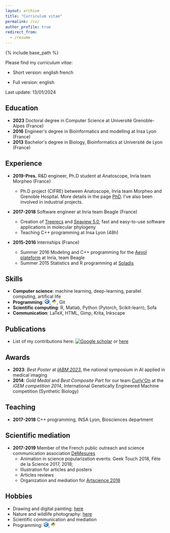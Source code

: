 ```yaml
---
layout: archive
title: "Curriculum vitae"
permalink: /cv/
author_profile: true
redirect_from:
  - /resume
---
```


{% include base_path %}

Please find my *curriculum vitae*:
- Short version:
english [<i class="fas fa-file-pdf"></i>](/files/ncomte_one-page-resume_2024-01-en.pdf)
french [<i class="fas fa-file-pdf"></i>](/files/ncomte_one-page-resume_2024-01-fr.pdf)

- Full version: english [<i class="fas fa-file-pdf"></i>](/files/ncomte_resume_2024-01-en.pdf)

Last update: 13/01/2024

## <i class="fas fa-graduation-cap"></i> Education
- **2023** Doctoral degree in Computer Science at Université Grenoble-Alpes (France)  
- **2016** Engineer's degree in Bioinformatics and modelling at Insa Lyon (France)   
- **2013** Bachelor's degree in Biology, Bioinformatics at Université de Lyon (France)   


## <i class="fas fa-briefcase"></i> Experience
- **2019-Pres.** R&D engineer, Ph.D student at Anatoscope, Inria team Morpheo (France)  
  * Ph.D project (CIFRE) between Anatoscope, Inria team Morpheo and Grenoble Hospital. More details in the page [PhD](/phd/). I've also been involved in industrial projects.

- **2017-2018** Software engineer at Inria team Beagle (France)  
  * Creation of [Treerecs](https://project.inria.fr/treerecs) and [Seaview 5.0](https://doua.prabi.fr/software/seaview), fast and easy-to-use software applications in molecular phylogeny
  * Teaching C++ programming at Insa Lyon (48h)
  
- **2015-2016** Internships (France)  
  * Summer 2016 Modeling and C++ programming for the [Aevol plateform](http://www.aevol.fr/) at Inria, team Beagle
  * Summer 2015 Statistics and R programming at [Soladis](https://www.soladis.com/)
  

## <i class="fas fa-tasks"></i> Skills
- **Computer science**: machine learning, deep-learning, parallel computing, artifical life  
- **Programming**: <img src="/images/logo_cpp.png" width="15" height="15">, <img src="/images/logo_python.png" width="15" height="15">, Git  
- **Scientific computing**: R, Matlab, Python (Pytorch, Scikit-learn), Sofa  
- **Communication**: LaTeX, HTML, Gimp, Krita, Inkscape  


## <i class="fas fa-file"></i> Publications
- List of my contributions here: <a href="https://scholar.google.com/citations?user=OqDSwDEAAAAJ&hl=fr"><img src="https://upload.wikimedia.org/wikipedia/commons/thumb/c/c7/Google_Scholar_logo.svg/240px-Google_Scholar_logo.svg.png" alt="Google scholar" width="20" height="20" /></a>  or [here](/publications)  


## <i class="fas fa-award"></i> Awards
- **2023**: *Best Poster* at [*IABM 2023*](https://iabm2023.sciencesconf.org), the national symposium in AI applied in medical imaging  
- **2014**: *Gold Medal* and *Best Composite Part* for our team [Curly'On](https://2014.igem.org/Team:INSA-Lyon) at the *iGEM competition 2014*, International Genetically Engineered Machine competition (Synthetic Biology)  
  
  
## <i class="fas fa-school"></i> Teaching
- **2017-2018** C++ programming, INSA Lyon, Biosciences department


## <i class="fas fa-atom"></i> Scientific mediation
- **2017-2019** Member of the French public outreach and science communication association [DéMesures](https://demesures.jimdo.com/)
  * Animation in science popularization events: Geek Touch 2018, Fête de la Science 2017, 2018;
  * Illustration for articles and posters
  * Articles reviews
  * Organization and mediation for [Artscience 2018](https://www.ens-lyon.fr/evenement/campus/jaces-2018-artscience-un-projet-de-lassociation-demesures)


## <i class="fas fa-palette"></i> Hobbies
- Drawing and digital painting: [here](/other_activities)
- Nature and wildlife photography: [here](/other_activities)
- Scientific communication and mediation
- Programming: <img src="/images/logo_cpp.png" width="15" height="15">, <img src="/images/logo_python.png" width="15" height="15">

